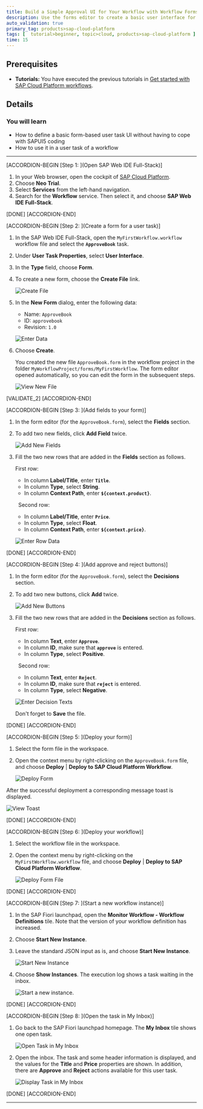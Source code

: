 ```yaml
---
title: Build a Simple Approval UI for Your Workflow with Workflow Forms (Neo)
description: Use the forms editor to create a basic user interface for your user task workflow.
auto_validation: true
primary_tag: products>sap-cloud-platform
tags: [  tutorial>beginner, topic>cloud, products>sap-cloud-platform ]
time: 15
---
```


## Prerequisites  
- **Tutorials:** You have executed the previous tutorials in [Get started with SAP Cloud Platform workflows](https://developers.sap.com/group.cp-workflow-service.html).

## Details
### You will learn  
  - How to define a basic form-based user task UI without having to cope with SAPUI5 coding
  - How to use it in a user task of a workflow


---
[ACCORDION-BEGIN [Step 1: ](Open SAP Web IDE Full-Stack)]
1. In your Web browser, open the cockpit of [SAP Cloud Platform](https://account.hanatrial.ondemand.com/cockpit).
2. Choose **Neo Trial**.
3. Select **Services** from the left-hand navigation.
4. Search for the **Workflow** service. Then select it, and choose **SAP Web IDE Full-Stack**.

[DONE]
[ACCORDION-END]

[ACCORDION-BEGIN [Step 2: ](Create a form for a user task)]

1. In the SAP Web IDE Full-Stack, open the ``MyFirstWorkflow.workflow`` workflow file and select the **`ApproveBook`** task.

2. Under **User Task Properties**, select **User Interface**.

3. In the **Type** field, choose **Form**.

4. To create a new form, choose the **Create File** link.

    ![Create File](create-file-link2.png)

5. In the **New Form** dialog, enter the following data:
      - Name: `ApproveBook`
      - ID: `approvebook`
      - Revision: `1.0`

    ![Enter Data](new-form-dialog2.png)

6. Choose **Create**.

    You created the new file ``ApproveBook.form`` in the workflow project in the folder ``MyWorkflowProject/forms/MyFirstWorkflow``. The form editor opened automatically, so you can edit the form in the subsequent steps.

    ![View New File](new-file.png)

[VALIDATE_2]
[ACCORDION-END]

[ACCORDION-BEGIN [Step 3: ](Add fields to your form)]

1. In the form editor (for the ``ApproveBook.form``), select the **Fields** section.

2. To add two new fields, click **Add Field** twice.

    ![Add New Fields](add-fields-editable.png)

3. Fill the two new rows that are added in the **Fields** section as follows.

    First row:

      - In column **Label/Title**, enter **`Title`**.
      - In column **Type**, select **String**.
      - In column **Context Path**, enter **`${context.product}`**.      

    &nbsp;
    Second row:

      - In column **Label/Title**, enter **`Price`**.
      - In column **Type**, select **Float**.
      - In column **Context Path**, enter **`${context.price}`**.

    ![Enter Row Data](enter-row-data-fields.png)

[DONE]
[ACCORDION-END]

[ACCORDION-BEGIN [Step 4: ](Add approve and reject buttons)]

1. In the form editor (for the ``ApproveBook.form``), select the **Decisions** section.

2. To add two new buttons, click **Add** twice.

    ![Add New Buttons](add-buttons-fields.png)

3. Fill the two new rows that are added in the **Decisions** section as follows.

    First row:

      - In column **Text**, enter **`Approve`**.
      - In column **ID**, make sure that **`approve`** is entered.
      - In column **Type**, select **Positive**.

    &nbsp;
    Second row:

      - In column **Text**, enter **`Reject`**.
      - In column **ID**, make sure that **`reject`** is entered.
      - In column **Type**, select **Negative**.

    ![Enter Decision Texts](create-decision-texts.png)

   Don't forget to **Save** the file.

[DONE]
[ACCORDION-END]

[ACCORDION-BEGIN [Step 5: ](Deploy your form)]

1. Select the form file in the workspace.

2. Open the context menu by right-clicking on the ``ApproveBook.form`` file, and choose **Deploy** | **Deploy to SAP Cloud Platform Workflow**.

    ![Deploy Form](deploy-form-file.png)

After the successful deployment a corresponding message toast is displayed.

![View Toast](success-toast.png)

[DONE]
[ACCORDION-END]

[ACCORDION-BEGIN [Step 6: ](Deploy your workflow)]

1. Select the workflow file in the workspace.

2. Open the context menu by right-clicking on the ``MyFirstWorkflow.workflow`` file, and choose **Deploy** | **Deploy to SAP Cloud Platform Workflow**.

    ![Deploy Form File](deploy-workflow-file.png)

[DONE]
[ACCORDION-END]

[ACCORDION-BEGIN [Step 7: ](Start a new workflow instance)]
1. In the SAP Fiori launchpad, open the **Monitor Workflow - Workflow Definitions** tile.
   Note that the version of your workflow definition has increased.

2. Choose **Start New Instance**.

3. Leave the standard JSON input as is, and choose **Start New Instance**.

    ![Start New Instance](start-new-instance.png)

4. Choose **Show Instances**.
   The execution log shows a task waiting in the inbox.

    ![Start a new instance.](start-second-instance.png)

[DONE]
[ACCORDION-END]

[ACCORDION-BEGIN [Step 8: ](Open the task in My Inbox)]
1. Go back to the SAP Fiori launchpad homepage. The **My Inbox** tile shows one open task.

    ![Open Task in My Inbox](open-task.png)

2. Open the inbox. The task and some header information is displayed, and the values for the **Title** and **Price** properties are shown. In addition, there are **Approve** and **Reject** actions available for this user task.

    ![Display Task in My Inbox](form-task-inbox2.png)

[DONE]
[ACCORDION-END]



---
